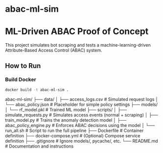 # abac-ml-sim
# ML-Driven ABAC Proof of Concept

This project simulates bot scraping and tests a machine-learning-driven Attribute-Based Access Control (ABAC) system.

## How to Run

### Build Docker
```bash
docker build -t abac-ml-sim .
```

abac-ml-sim/
├── data/
│   ├── access_logs.csv          # Simulated request logs
│   └── abac_policy.json         # Placeholder for simple policy settings
├── models/
│   └── rf_model.pkl             # Trained ML model
├── scripts/
│   ├── simulate_requests.py     # Simulates access events (normal + scraping)
│   ├── train_model.py           # Trains the anomaly detection model
│   ├── abac_policy_engine.py    # Enforces ABAC decisions using the model
│   └── run_all.sh               # Script to run the full pipeline
├── Dockerfile                   # Container definition
├── docker-compose.yml          # (Optional) Compose service definition
├── .gitignore                  # Ignore models/, pycache/, etc.
└── README.md                   # Documentation and instructions

